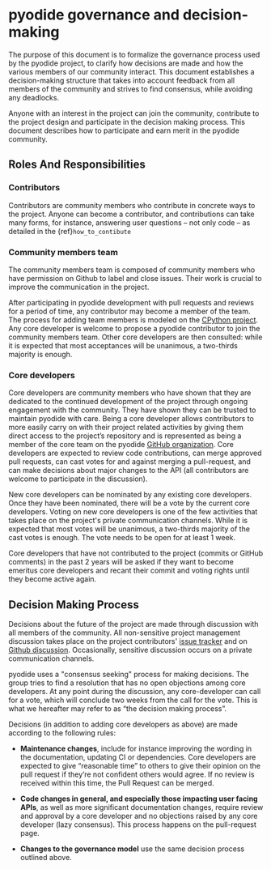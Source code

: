 # pyodide governance and decision-making

The purpose of this document is to formalize the governance process used by the
pyodide project, to clarify how decisions are made and how the various
members of our community interact.
This document establishes a decision-making structure that takes into account
feedback from all members of the community and strives to find consensus, while
avoiding any deadlocks.

Anyone with an interest in the project can join the community, contribute to
the project design and participate in the decision making process. This
document describes how to participate and earn merit in the pyodide community.

## Roles And Responsibilities

### Contributors

Contributors are community members who contribute in concrete ways to the
project. Anyone can become a contributor, and contributions can take many
forms, for instance, answering user questions – not only code – as detailed in
the {ref}`how_to_contibute`

### Community members team

The community members team is composed of community members who have permission on
Github to label and close issues. Their work is
crucial to improve the communication in the project.

After participating in pyodide development with pull requests and reviews for a
period of time, any contributor may become a member of the team.
The process for adding team members is modeled on the [CPython project](
https://devguide.python.org/triaging/#becoming-a-member-of-the-python-triage-team).
Any core developer is welcome to propose a pyodide contributor to join the
community members team. Other core developers are then consulted: while it is expected
that most acceptances will be unanimous, a two-thirds majority is enough.

### Core developers

Core developers are community members who have shown that they are dedicated to
the continued development of the project through ongoing engagement with the
community. They have shown they can be trusted to maintain pyodide with
care. Being a core developer allows contributors to more easily carry on
with their project related activities by giving them direct access to the
project’s repository and is represented as being a member of the core team on the
pyodide [GitHub organization](https://github.com/orgs/pyodide/teams/core/members).
Core developers are expected to review code
contributions, can merge approved pull requests, can cast votes for and against
merging a pull-request, and can make decisions about major changes to the
API (all contributors are welcome to participate in the discussion).

New core developers can be nominated by any existing core developers. Once they
have been nominated, there will be a vote by the current core developers.
Voting on new core developers is one of the few activities that takes place on
the project's private communication channels. While it is expected that most votes
will be unanimous, a two-thirds majority of the cast votes is enough. The vote
needs to be open for at least 1 week.

Core developers that have not contributed to the project (commits or GitHub
comments) in the past 2 years will be asked if they want to become emeritus
core developers and recant their commit and voting rights until they become
active again.


## Decision Making Process

Decisions about the future of the project are made through discussion with all
members of the community. All non-sensitive project management discussion takes
place on the project contributors' [issue
tracker](https://github.com/pyodide/pyodide/issues) and on [Github
discussion](https://github.com/pyodide/pyodide/discussions).
Occasionally, sensitive discussion occurs on a private communication channels.

pyodide uses a "consensus seeking" process for making decisions. The group
tries to find a resolution that has no open objections among core developers.
At any point during the discussion, any core-developer can call for a vote,
which will conclude two weeks from the call for the vote. This is what we
hereafter may refer to as “the decision making process”.

Decisions (in addition to adding core developers as above)
are made according to the following rules:

* **Maintenance changes**, include for
  instance improving the wording in the documentation, updating CI or
  dependencies.  Core developers are expected to give “reasonable time” to
  others to give their opinion on the pull request if they’re not confident
  others would agree. If no review is received within this time, the Pull
  Request can be merged.

* **Code changes in general, and especially those impacting user facing APIs**,
  as well as more significant documentation changes, require review and
  approval by a core developer and no objections raised by any core developer
  (lazy consensus). This process happens on the pull-request page.

* **Changes to the governance model** use the same decision process outlined
  above.
